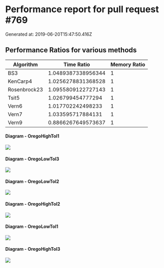 # Performance report for pull request #769 

 Generated at: 2019-06-20T15:47:50.416Z

## Performance Ratios for various methods

 Algorithm | Time Ratio | Memory Ratio 
 --- | --- | --- 
 BS3 | 1.0489387338956344 | 1 
 KenCarp4 | 1.0256278831368528 | 1 
 Rosenbrock23 | 1.0955809122727143 | 1 
 Tsit5 | 1.026799454777294 | 1 
 Vern6 | 1.017702242498233 | 1 
 Vern7 | 1.033595717884131 | 1 
 Vern9 | 0.8866267649573637 | 1 


#### Diagram - OregoHighTol1

![](https://i.imgur.com/rdmv7Qj.png)

#### Diagram - OregoLowTol3

![](https://i.imgur.com/V8aS10E.png)

#### Diagram - OregoLowTol2

![](https://i.imgur.com/q8C3stM.png)

#### Diagram - OregoHighTol2

![](https://i.imgur.com/diJ38vo.png)

#### Diagram - OregoLowTol1

![](https://i.imgur.com/X2geAKD.png)

#### Diagram - OregoHighTol3

![](https://i.imgur.com/wQAHS1U.png)

